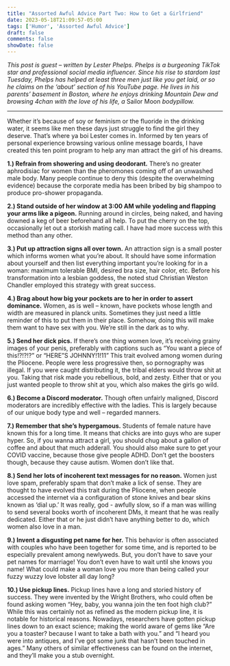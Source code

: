 ```yaml
---
title: "Assorted Awful Advice Part Two: How to Get a Girlfriend"
date: 2023-05-18T21:09:57-05:00
tags: ['Humor', 'Assorted Awful Advice']
draft: false
comments: false
showDate: false
---
```


*This post is guest – written by Lester Phelps. Phelps is a burgeoning TikTok star and professional social media influencer. Since his rise to stardom last Tuesday, Phelps has helped at least three men just like you get laid, or so he claims on the ‘about’ section of his YouTube page. He lives in his parents’ basement in Boston, where he enjoys drinking Mountain Dew and browsing 4chan with the love of his life, a* Sailor Moon *bodypillow.*

---

Whether it’s because of soy or feminism or the fluoride in the drinking water, it seems like men these days just struggle to find the girl they deserve. That’s where ya boi Lester comes in. Informed by ten years of personal experience browsing various online message boards, I have created this ten point program to help any man attract the girl of his dreams. 

**1.) Refrain from showering and using deodorant.** There’s no greater aphrodisiac for women than the pheromones coming off of an unwashed male body. Many people continue to deny this (despite the overwhelming evidence) because the corporate media has been bribed by big shampoo to produce pro-shower propaganda.

**2.) Stand outside of her window at 3:00 AM while yodeling and flapping your arms like a pigeon.** Running around in circles, being naked, and having downed a keg of beer beforehand all help. To put the cherry on the top, occasionally let out a storkish mating call. I have had more success with this method than any other.

**3.) Put up attraction signs all over town.** An attraction sign is a small poster which informs women what you’re about. It should have some information about yourself and then list everything important you’re looking for in a woman: maximum tolerable BMI, desired bra size, hair color, etc. Before his transformation into a lesbian goddess, the noted stud Christian Weston Chandler employed this strategy with great success.

**4.) Brag about how big your pockets are to her in order to assert dominance.** Women, as is well – known, have pockets whose length and width are measured in planck units. Sometimes they just need a little reminder of this to put them in their place. Somehow, doing this will make them want to have sex with you. We’re still in the dark as to why.

**5.) Send her dick pics.** If there’s one thing women love, it’s receiving grainy images of your penis, preferably with captions such as “You want a piece of this!?!?!?” or “HERE”S JOHNNY!1!11” This trait evolved among women during the Pliocene. People were less progressive then, so pornography was illegal. If you were caught distributing it, the tribal elders would throw shit at you. Taking that risk made you rebellious, bold, and zesty. Either that or you just wanted people to throw shit at you, which also makes the girls go wild.

**6.) Become a Discord moderator.** Though often unfairly maligned, Discord moderators are incredibly effective with the ladies. This is largely because of our unique body type and well – regarded manners.

**7.) Remember that she’s hypergamous.** Students of female nature have known this for a long time. It means that chicks are into guys who are super hyper. So, if you wanna attract a girl, you should chug about a gallon of coffee and about that much adderall. You should also make sure to get your COVID vaccine, because those give people ADHD. Don’t get the boosters though, because they cause autism. Women don’t like that.

**8.) Send her lots of incoherent text messages for no reason.** Women just love spam, preferably spam that don’t make a lick of sense. They are thought to have evolved this trait during the Pliocene, when people accessed the internet via a configuration of stone knives and bear skins known as ‘dial up.’ It was really, god - awfully slow, so if a man was willing to send several books worth of incoherent DMs, it meant that he was really dedicated. Either that or he just didn’t have anything better to do, which women also love in a man.

**9.) Invent a disgusting pet name for her.** This behavior is often associated with couples who have been together for some time, and is reported to be especially prevalent among newlyweds. But, you don’t have to save your pet names for marriage! You don’t even have to wait until she knows you name! What could make a woman love you more than being called your fuzzy wuzzy love lobster all day long?

**10.) Use pickup lines.** Pickup lines have a long and storied history of success. They were invented by the Wright Brothers, who could often be found asking women “Hey, baby, you wanna join the ten foot high club?” While this was certainly not as refined as the modern pickup line, it is notable for historical reasons. Nowadays, researchers have gotten pickup lines down to an exact science; making the world aware of gems like “Are you a toaster? because I want to take a bath with you.” and “I heard you were into antiques, and I’ve got some junk that hasn’t been touched in ages.” Many others of similar effectiveness can be found on the internet, and they’ll make you a stub overnight.


